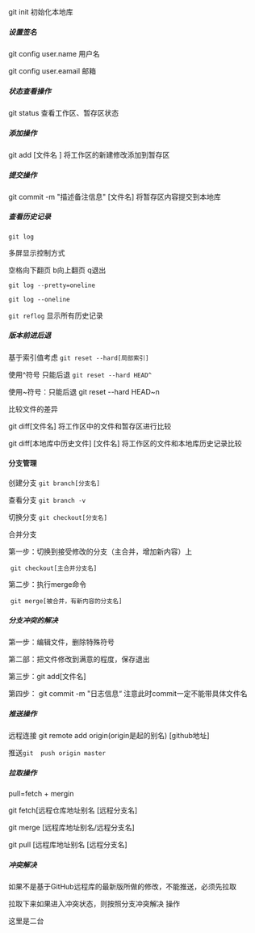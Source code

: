 git init 初始化本地库

##### 设置签名

git config user.name 用户名

git config user.eamail 邮箱

##### 状态查看操作

git status 查看工作区、暂存区状态

##### 添加操作

git add [文件名 ]     将工作区的新建修改添加到暂存区

##### 提交操作

git commit -m "描述备注信息" [文件名]  将暂存区内容提交到本地库

##### 查看历史记录

`git log` 

多屏显示控制方式  

空格向下翻页  b向上翻页  q退出

`git log --pretty=oneline`

`git log --oneline`

`git reflog` 显示所有历史记录

##### 版本前进后退

基于索引值考虑  `git reset --hard[局部索引]`

使用^符号 只能后退 `git reset --hard HEAD^`   <!--一个^表示后退一步，n个表示后退n步-->

使用~符号：只能后退 git reset --hard HEAD~n     <!--表示后退n步-->

比较文件的差异

git diff[文件名]   将工作区中的文件和暂存区进行比较

git diff[本地库中历史文件] [文件名] 将工作区的文件和本地库历史记录比较

#### 分支管理

创建分支 `git branch[分支名]`

查看分支 `git branch -v`  

切换分支 `git checkout[分支名]`

合并分支

第一步：切换到接受修改的分支（主合并，增加新内容）上

​                `git checkout[主合并分支名]`

第二步：执行merge命令

​                 `git merge[被合并，有新内容的分支名]`

##### 分支冲突的解决

第一步：编辑文件，删除特殊符号

第二部：把文件修改到满意的程度，保存退出

第三步：git add[文件名]

第四步： git commit -m "日志信息“            注意此时commit一定不能带具体文件名

##### 推送操作

远程连接 git remote add origin(origin是起的别名)  [github地址]

推送`git  push origin master`

##### 拉取操作

pull=fetch + mergin

git fetch[远程仓库地址别名 [远程分支名]

git merge [远程库地址别名/远程分支名]

git pull [远程库地址别名 [远程分支名]

##### 冲突解决

如果不是基于GitHub远程库的最新版所做的修改，不能推送，必须先拉取

拉取下来如果进入冲突状态，则按照分支冲突解决  操作



这里是二台


